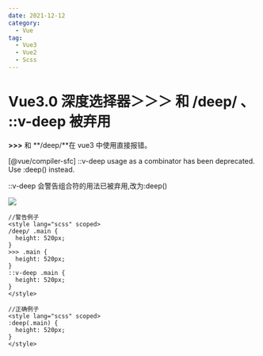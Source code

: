 ```yaml
---
date: 2021-12-12
category:
  - Vue
tag:
  - Vue3
  - Vue2
  - Scss
---
```


# Vue3.0 深度选择器＞＞＞ 和 /deep/ 、 ::v-deep 被弃用

**>>>** 和 **/deep/**在 vue3 中使用直接报错。

[@vue/compiler-sfc] ::v-deep usage as a combinator has been deprecated. Use :deep() instead.

::v-deep 会警告组合符的用法已被弃用,改为:deep()

<!-- more -->

![](/vue/scss-deep/bg.jpg)

```vue
//警告例子
<style lang="scss" scoped>
/deep/ .main {
  height: 520px;
}
>>> .main {
  height: 520px;
}
::v-deep .main {
  height: 520px;
}
</style>

//正确例子
<style lang="scss" scoped>
:deep(.main) {
  height: 520px;
}
</style>
```
